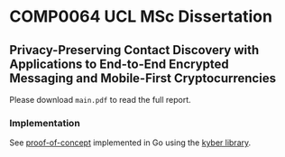 # COMP0064 UCL MSc Dissertation

## Privacy-Preserving Contact Discovery with Applications to End-to-End Encrypted Messaging and Mobile-First Cryptocurrencies

Please download `main.pdf` to read the full report.



### Implementation 
See [proof-of-concept](www.github.com/nmohnblatt/cd_client) implemented in Go using the [kyber library](www.github.com/dedis/kyber).
